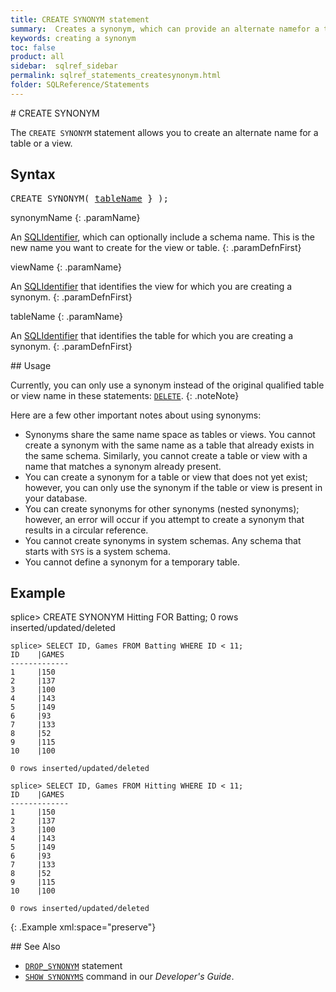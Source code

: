 ```yaml
---
title: CREATE SYNONYM statement
summary:  Creates a synonym, which can provide an alternate namefor a table or a view.
keywords: creating a synonym
toc: false
product: all
sidebar:  sqlref_sidebar
permalink: sqlref_statements_createsynonym.html
folder: SQLReference/Statements
---
```

<section>
<div class="TopicContent" data-swiftype-index="true" markdown="1">
# CREATE SYNONYM

The `CREATE SYNONYM` statement allows you to create an alternate name
for a table or a view.

## Syntax

<div class="fcnWrapperWide"><pre class="FcnSyntax">
CREATE SYNONYM( <a href="sqlref_identifiers_types.html#TableName">tableName</a> } );</pre>

</div>
<div class="paramList" markdown="1">
synonymName
{: .paramName}

An [SQLIdentifier](sqlref_identifiers_intro.html), which can optionally
include a schema name. This is the new name you want to create for the
view or table.
{: .paramDefnFirst}

viewName
{: .paramName}

An [SQLIdentifier](sqlref_identifiers_intro.html) that identifies the
view for which you are creating a synonym.
{: .paramDefnFirst}

tableName
{: .paramName}

An [SQLIdentifier](sqlref_identifiers_intro.html) that identifies the
table for which you are creating a synonym.
{: .paramDefnFirst}

</div>
## Usage

Currently, you can only use a synonym instead of the original qualified
table or view name in these statements:
[`DELETE`](sqlref_statements_delete.html).
{: .noteNote}

Here are a few other important notes about using synonyms:

* Synonyms share the same name space as tables or views. You cannot
  create a synonym with the same name as a table that already exists in
  the same schema. Similarly, you cannot create a table or view with a
  name that matches a synonym already present.
* You can create a synonym for a table or view that does not yet exist;
  however, you can only use the synonym if the table or view is present
  in your database.
* You can create synonyms for other synonyms (nested synonyms); however,
  an error will occur if you attempt to create a synonym that results in
  a circular reference.
* You cannot create synonyms in system schemas. Any schema that starts
  with `SYS` is a system schema.
* You cannot define a synonym for a temporary table.

## Example

<div class="preWrapper" markdown="1">
    splice> CREATE SYNONYM Hitting FOR Batting;
    0 rows inserted/updated/deleted

    splice> SELECT ID, Games FROM Batting WHERE ID < 11;
    ID    |GAMES
    -------------
    1     |150
    2     |137
    3     |100
    4     |143
    5     |149
    6     |93
    7     |133
    8     |52
    9     |115
    10    |100

    0 rows inserted/updated/deleted

    splice> SELECT ID, Games FROM Hitting WHERE ID < 11;
    ID    |GAMES
    -------------
    1     |150
    2     |137
    3     |100
    4     |143
    5     |149
    6     |93
    7     |133
    8     |52
    9     |115
    10    |100

    0 rows inserted/updated/deleted
{: .Example xml:space="preserve"}

</div>
## See Also

* [`DROP_SYNONYM`](sqlref_statements_dropsynonym.html) statement
* [`SHOW SYNONYMS`](cmdlineref_showsynonyms.html) command in our
  *Developer's Guide*.

</div>
</section>
